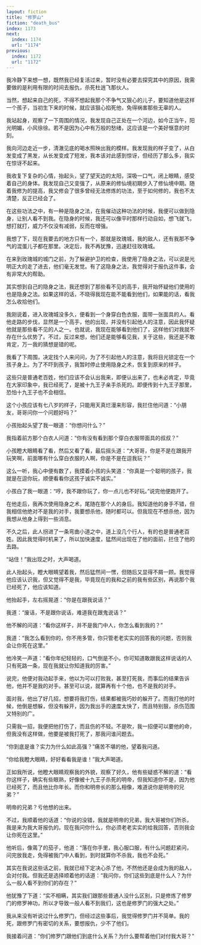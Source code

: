 ```yaml
---
layout: fiction
title: "修罗山"
fiction: "death_bus"
index: 1173
next:
  index: 1174
  url: "1174"
previous:
  index: 1172
  url: "1172"
---
```

我冷静下来想一想，既然我已经复活过来，暂时没有必要去探究其中的原因，我需要做的是利用有限的时间去报仇，杀死杜逍飞那伙人。

当然，想起来自己的死，不得不想起我那个不争气又狠心的儿子，要知道他是这样一个孩子，当初生下来的时候，就应该狠心掐死他，免得祸害那些无辜的人。

我站起身，观察了一下周围的情况，我发现自己正处在一个河边，如今正当午，阳光明媚，小风徐徐。若不是因为心中有万般的愁绪，这应该是一个美好惬意的时刻。

我向河边走近一步，清澈见底的喝水照映出我的模样。我发现我的样子变了，从白发变成了黑发，从长发变成了短发，我本该对此感到惊讶，但经历了那么多，我实在惊讶不起来。

我收复下复杂的心情，抬起头，望了望天边的太阳，深吸一口气，闭上眼睛，感受着自己的身体。我发现自己又变强了，从原来的修仙境初期步入了修仙境中期。随着我修为的提高，我又修会了很多曾经无法修炼的功法，至于如何修的，我也不太清楚，反正已经会了。

在这些功法之中，有一种是隐身之法，在我催动这种功法的时候，我便可以做到隐身，让别人看不到我。在隐身的时候，我还可以像平时那样行动自如，想飞就飞，想打就打，威力不仅没有减弱，反而在增强。

我想了下，现在我要去的地方只有一个，那就是玫瑰城，我的敌人，还有我那不争气的混蛋儿子都在那里。决定后，我不再犹豫，迅速赶往玫瑰城。

在来到玫瑰城的城门之前，为了躲避护卫的检查，我使用了隐身之法，可以说是光明正大的走了进去，他们毫无发觉。有了这隐身之法，我觉得对于报仇这件事，会有非常大的帮助。

其实想到自己的隐身之法，我还想到了那些看不见的高手，我开始怀疑他们使用的也是隐身之法。如果这样的话，不晓得我现在能不能看到他们，如果能的话，看我怎么收拾他们。

我刚说着，进入玫瑰城没多久，便看到一个身穿白色衣服，面带一张面具的人。看他走路的步伐，显然是一个高手，他的出现，并没有引起他人的注意，因此我怀疑他就是那些看不见的人之一。也就说，我现在能够看到他们了，这样他们对我就不存在什么优势了。不过，反过来想，他们还是能够看见我，关于这些，我还是不敢肯定，万一我的猜想是错的呢。

我看了下周围，决定找个人来问问，为了不引起他人的注意，我将目光锁定在一个孩子身上。为了不吓到孩子，我暂时停止使用隐身之术，恢复到原来的样子。

这些只是普通老百姓，他们应该不会认出我来，即便认出来了，也未必肯定，毕竟在大家印象中，我已经死了，是被十九王子亲手杀死的。即便传到十九王子那里，恐怕十九王子也不会相信。

这个小孩应该有七八岁的样子，只能用天真烂漫来形容，我拦住他问道：“小朋友，哥哥问你一个问题好吗？”

小孩抬起头望了我一眼道：“你想问什么？”

我指着前方那个白衣人问道：“你有没有看到那个穿白衣服带面具的叔叔？”

小孩瞪大眼睛看了看，然后又看了看，最后摇头道：“大哥哥，你是不是在跟我开玩笑啊，前面哪有什么穿白衣服的人啊，你是不是在逗我玩？”

这么一听，我心中便有数了，我摸着小孩的头笑道：“你真是一个聪明的孩子，我就是在逗你玩，顺便看看你这孩子诚实不诚实。”

小孩白了我一眼道：“哼，我不跟你玩了，你一点儿也不好玩。”说完他便跑开了。

在他走后，我再次使用隐身之术，尾随在那个人的身后。我知道他的身手不错，但我相信他绝对不是我的对手，我要想杀他，随时都可以。但我现在不想杀他，因为我想从他身上得到一些消息。

不久之后，此人拐进了一条弯曲小道之中，道上没几个行人，有的也是普通老百姓。因此我觉得时机来了，所以加快速度，猛然间出现在了他的面前，拦住了他的去路。

“站住！”我出现之时，大声喝道。

此人抬起头，瞪大眼睛望着我，然后猛然间一愣，但随后又显得不屑一顾。我觉得他应该认识我，但又觉得不是我，毕竟现在的我和之前的我有些区别，再说那个我已经死了，他应该知道。

他抬起手，左右摇晃道：“你是在跟我说话？”

我道：“废话，不是跟你说话，难道我在跟鬼说话？”

他不解的问道：“看你这样子，并不是我门中人，你怎么看到我的？”

我道：“我怎么看到你的，你不用多管，你只管老老实实的回答我的问题，否则我会让你死在这里。”

他冷笑一声道：“看你年纪轻轻的，口气倒是不小，你可知道敢跟我这样说话的人只有死路一条，现在我就让你知道我的厉害。”

说完，他便对我动起手来，他以为可以打败我，甚至打死我，而事后的结果告诉他，他并不是我的对手。甚至可以说，就算再有十个他，也不是我的对手。

面对我，他出了好几招，想要将我打伤，结果都被我巧妙的躲开了。而我打他的时候，他倒是想躲，但没有躲开，因为我出手的速度太快了，而且特别狠，杀伤范围又特别的广。

只需我一招，我便把他打伤了，而且伤的不轻。不是吹，我一招便可以要他的命，但我没有这样做，他要是被我打死了，那我问谁问题去。

“你到底是谁？实力为什么如此高强？”痛苦不堪的他，望着我问道。

“你给我瞪大眼睛，好好看看我是谁！”我大声喝道。

正如我所说，他瞪大眼睛观察我的外貌，观察了好久，他有些疑惑不解的道：“看你这样子，确实有些眼熟，好像被十九王子杀死的明帝，但我知道你不是，因为他已经死了，而且他比你年长。而你和明帝长的那么相像，难道说你是明帝的兄弟？”

明帝的兄弟？亏他想的出来。

不过，我顺着他的话道：“你说的没错，我就是明帝的兄弟，我大哥被你们所杀，我是来为我大哥报仇的。现在我问你什么，你必须老老实实的给我回答，否则我会让你死在这里。”

他听后，像蔫了的茄子，他道：“落在你手里，我心服口服，有什么问题赶紧问，问完放我走，免得被我门中人看到，到时就算你不杀我，我也不会死。”

其实在我说这些话之前，我就已经下定决心杀了他，不然他还是会成为我的敌人，会对付我。但我还是选择顺着他的话道：“我问你，你们这些到底是什么人？为什么一般人看不到你们的存在？”

他犹豫了下道：“实不相瞒，其实我们跟那些普通人没什么区别，只是修炼了修罗门的修罗神功，所以才导致一般人看不到我们，这也是修罗门的强大之处。”

我从来没有听说过什么修罗门，但经过这些事后，我觉得修罗门并不简单。我的死，跟修罗门有密切的关系，要想报仇，少不了他们。

我接着问道：“你们修罗门跟他们到底什么关系？为什么要帮着他们对付我大哥？”